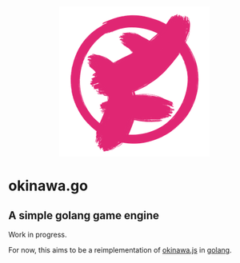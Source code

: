 <p align="center">
  <img width="300" alt="okinawa.go logo" src="/assets/okinawa_logo.png">
</p>

# okinawa.go

## A simple golang game engine

Work in progress. 

For now, this aims to be a reimplementation of [okinawa.js](https://github.com/okinawa-dev/okinawa.js) in [golang](https://go.dev/). 
